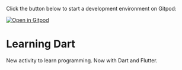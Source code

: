Click the button below to start a development environment on Gitpod:

[![Open in Gitpod](https://gitpod.io/button/open-in-gitpod.svg)]([https://github.com/fabiomen10/learning-dart])

# Learning Dart
New activity to learn programming. Now with Dart and Flutter.
